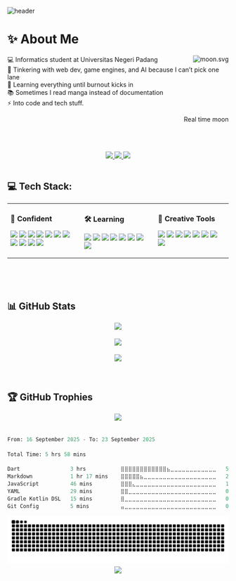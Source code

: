 ![header](https://capsule-render.vercel.app/api?type=waving&color=gradient&height=250&section=header&text=Dzaki%20Sultan%20Rabbani&fontSize=45&animation=fadeIn&fontAlignY=40&desc=Informatics%20Student%20%7C%20Web%20Dev%20Tinkerer%20%7C%20Chaos%20with%20Purpose&descSize=18&descAlignY=65)


# ✨️ About Me
<a href="https://moon-svg.minung.dev">
  <img align="right" src="https://moon-svg.minung.dev/moon.svg?theme=basic" alt="moon.svg" />
</a>

💻 Informatics student at Universitas Negeri Padang<br>
🔧 Tinkering with web dev, game engines, and AI because I can’t pick one lane<br>
🌱 Learning everything until burnout kicks in<br>
📚 Sometimes I read manga instead of documentation<br>
⚡ Into code and tech stuff.<br>
<div align="right"><p>Real time moon</p></div>
<br><br><br>

<div align="center">
  <a href="https://discordapp.com/users/823916335314632805">
    <img src="https://ziadoua.github.io/m3-Markdown-Badges/badges/Discord/discord1.svg">
  </a>
  <a href="https://www.instagram.com/dzakisultanr/">
    <img src="https://ziadoua.github.io/m3-Markdown-Badges/badges/Instagram/instagram1.svg">
  </a>
  <a href="mailto:dzakisultan012@gmail.com">
    <img src="https://ziadoua.github.io/m3-Markdown-Badges/badges/Gmail/gmail1.svg">
  </a>
</div><br>

## 💻 Tech Stack:
<table style="width: 100%;">
  <tr>
    <td style="width: 33%; vertical-align: top;">
      <h3>🧠 Confident</h3>
      <p>
        <img src="https://ziadoua.github.io/m3-Markdown-Badges/badges/C/c1.svg">
        <img src="https://ziadoua.github.io/m3-Markdown-Badges/badges/Python/python3.svg">
        <img src="https://ziadoua.github.io/m3-Markdown-Badges/badges/HTML/html1.svg">
        <img src="https://ziadoua.github.io/m3-Markdown-Badges/badges/CSS/css1.svg">
        <img src="https://ziadoua.github.io/m3-Markdown-Badges/badges/Javascript/javascript3.svg">
        <img src="https://ziadoua.github.io/m3-Markdown-Badges/badges/PHP/php2.svg">
        <img src="https://ziadoua.github.io/m3-Markdown-Badges/badges/MySQL/mysql1.svg">
        <img src="https://ziadoua.github.io/m3-Markdown-Badges/badges/Git/git1.svg">
        <img src="https://ziadoua.github.io/m3-Markdown-Badges/badges/Github/github1.svg">
        <img src="https://ziadoua.github.io/m3-Markdown-Badges/badges/MongoDB/mongodb1.svg">
        <img src="https://ziadoua.github.io/m3-Markdown-Badges/badges/PostgreSQL/postgresql1.svg">
      </p>
    </td>
    <td style="width: 33%; vertical-align: top;">
      <h3>🛠️ Learning</h3>
      <p>
        <img src="https://ziadoua.github.io/m3-Markdown-Badges/badges/NextJS/nextjs1.svg">
        <img src="https://ziadoua.github.io/m3-Markdown-Badges/badges/NodeJS/nodejs1.svg">
        <img src="https://ziadoua.github.io/m3-Markdown-Badges/badges/React/react1.svg">
        <img src="https://ziadoua.github.io/m3-Markdown-Badges/badges/TailwindCSS/tailwindcss1.svg">
        <img src="https://ziadoua.github.io/m3-Markdown-Badges/badges/Prisma/prisma1.svg">
        <img src="https://ziadoua.github.io/m3-Markdown-Badges/badges/TypeScript/typescript1.svg">
        <img src="https://ziadoua.github.io/m3-Markdown-Badges/badges/SQLite/sqlite1.svg">
        <img src="https://ziadoua.github.io/m3-Markdown-Badges/badges/KaliLinux/kalilinux1.svg">
      </p>
    </td>
    <td style="width: 33%; vertical-align: top;">
      <h3>🎨 Creative Tools</h3>
      <p>
        <img src="https://ziadoua.github.io/m3-Markdown-Badges/badges/VisualStudioCode/visualstudiocode1.svg">
        <img src="https://ziadoua.github.io/m3-Markdown-Badges/badges/Linux/linux1.svg">
        <img src="https://ziadoua.github.io/m3-Markdown-Badges/badges/Arduino/arduino1.svg">
        <img src="https://ziadoua.github.io/m3-Markdown-Badges/badges/Markdown/markdown1.svg">
        <img src="https://ziadoua.github.io/m3-Markdown-Badges/badges/Notion/notion1.svg">
        <img src="https://ziadoua.github.io/m3-Markdown-Badges/badges/Figma/figma1.svg">
        <img src="https://ziadoua.github.io/m3-Markdown-Badges/badges/Dribble/dribble1.svg">
        <img src="https://ziadoua.github.io/m3-Markdown-Badges/badges/Obsidian/obsidian1.svg">
      </p>
    </td>
  </tr>
</table><br><br>

<br>

## 📊 GitHub Stats
<div align="center">
  <img width="500" src="https://nirzak-streak-stats.vercel.app/?user=Nyot-Nyot&theme=aura&hide_border=false"><br><br>
  <img width="500" src="https://github-readme-stats.vercel.app/api?username=Nyot-Nyot&theme=aura&hide_border=false&include_all_commits=true&count_private=false"><br><br>
  <img width="500" src="https://github-readme-stats.vercel.app/api/top-langs/?username=Nyot-Nyot&theme=aura&hide_border=false&layout=compact"><br><br>
</div><br>

## 🏆 GitHub Trophies
<div align="center">
  <img src="https://github-profile-trophy.vercel.app/?username=Nyot-Nyot&theme=aura&no-frame=false&no-bg=true&margin-w=4">
</div><br>

<!--START_SECTION:waka-->

```python
From: 16 September 2025 - To: 23 September 2025

Total Time: 5 hrs 58 mins

Dart                3 hrs           ⣿⣿⣿⣿⣿⣿⣿⣿⣿⣿⣿⣿⣦⣀⣀⣀⣀⣀⣀⣀⣀⣀⣀⣀⣀   50.17 %
Markdown            1 hr 17 mins    ⣿⣿⣿⣿⣿⣦⣀⣀⣀⣀⣀⣀⣀⣀⣀⣀⣀⣀⣀⣀⣀⣀⣀⣀⣀   21.69 %
JavaScript          46 mins         ⣿⣿⣿⣄⣀⣀⣀⣀⣀⣀⣀⣀⣀⣀⣀⣀⣀⣀⣀⣀⣀⣀⣀⣀⣀   12.96 %
YAML                29 mins         ⣿⣿⣀⣀⣀⣀⣀⣀⣀⣀⣀⣀⣀⣀⣀⣀⣀⣀⣀⣀⣀⣀⣀⣀⣀   08.25 %
Gradle Kotlin DSL   15 mins         ⣿⣀⣀⣀⣀⣀⣀⣀⣀⣀⣀⣀⣀⣀⣀⣀⣀⣀⣀⣀⣀⣀⣀⣀⣀   04.31 %
Git Config          5 mins          ⣤⣀⣀⣀⣀⣀⣀⣀⣀⣀⣀⣀⣀⣀⣀⣀⣀⣀⣀⣀⣀⣀⣀⣀⣀   01.40 %
```

<!--END_SECTION:waka-->

<picture>
  <source media="(prefers-color-scheme: dark)" srcset="https://raw.githubusercontent.com/Nyot-Nyot/Nyot-Nyot/output/github-contribution-grid-snake-dark.svg" />
  <source media="(prefers-color-scheme: light)" srcset="https://raw.githubusercontent.com/Nyot-Nyot/Nyot-Nyot/output/github-contribution-grid-snake.svg" />
  <img alt="github-snake" src="https://raw.githubusercontent.com/Nyot-Nyot/Nyot-Nyot/output/github-contribution-grid-snake.svg" />
</picture>


<div align="center"><a href="https://u8views.com/github/Nyot-Nyot"><img align="center" src="https://u8views.com/api/v1/github/profiles/99807420/views/day-week-month-total-count.svg"></a></div>
